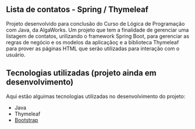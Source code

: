## Lista de contatos - Spring / Thymeleaf

Projeto desenvolvido para conclusão do Curso de Lógica de Programação com Java, da AlgaWorks. Um projeto que tem a finalidade de gerenciar uma listagem de contatos, urilizando o framework Spring Boot, para gerenciar as regras de negócio e os modelos da aplicaçãoç e a biblioteca Thymeleaf para prover as páginas HTML que serão utilizadas para interação com o usuário.

## Tecnologias utilizadas (projeto ainda em desenvolvimento)

Aqui estão alguimas tecnologias utilizadas no desenvolvimento do projeto:

- Java
- Thymeleaf
- [Bootstrap](https://getbootstrap.com/)

